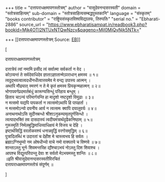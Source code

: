 +++
title = "दत्तापराधक्षमापणस्तोत्रम्"
author = "वासुदेवनन्दसरस्वती"
domain = "स्तोत्रसाहित्यम्"
sub-domain = "स्तोत्रसाहित्यसम्बद्धपुस्तकानि"
language = "संस्कृतम्"
"books contributor" = "राष्ट्रियसंस्कृतविश्वविद्यालयः, तिरुपतिः"
"serial no." = "Ebharati-2886"
source_url = "https://www.ebharatisampat.in/readbook3.php?bookid=Mjk4OTI2NTUxNTQwNzcy&pageno=MjI0MjQyNjk5NTk="

+++
[[दत्तापराधक्षमापणस्तोत्रम्	Source: [EB](https://www.ebharatisampat.in/readbook3.php?bookid=Mjk4OTI2NTUxNTQwNzcy&pageno=MjI0MjQyNjk5NTk=)]]

\[













दत्तापराधक्षमापणस्तोत्रम्

दत्तात्रेयं त्वां नमामि प्रसीद त्वं सर्वात्मा सर्वकर्ता न वेद ।  
कोऽप्यन्तं ते सर्वदेवाधिदेव ज्ञाताऽज्ञातान्मेऽपराधान् क्षमस्व ॥ १॥  
त्वदुद्भवत्वात्वदधीनधीत्वात्तवमेव मे वन्द्य उपास्य आत्मन् ।  
अथापि मौढ्यात् स्मरणं न ते मे कृतं क्षमस्व प्रियकृन्महात्मन् ॥ २॥  
भोगापवर्गप्रदमार्तबंधुं कारूण्यसिन्धुं परिहाय बन्धुम् ।  
हिताय चाऽन्यं परिमार्गयन्ति हा मादृशो नष्टदृशो विमूढाः ॥ ३॥  
न मत्समो यद्यपि पापकर्ता न त्वत्समोऽथापि हि पापहर्ता ।  
न मत्समोऽन्यो दयनीय आर्य न त्वत्समः क्वापि दयालुवर्यः ॥ ४॥  
अनाथनाथोऽसि सुदीनबन्धो श्रीशाऽनुकम्पामृतपूर्णसिन्धो ।  
त्वत्पादभक्तिं तव दासदास्यं त्वदीयमंत्रार्थदृढैकनिष्ठाम् ॥ ५॥  
गुरूस्मृतिं निर्मलबुद्धिमाधिव्याधिक्षयं मे विजय च देहि ।  
इष्टार्थसिद्धिं वरलोकवश्यं धनान्नवृद्धिं वरगोसमृद्धिम् ॥ ६॥  
पुत्रादिलब्धिं म उदारतां च देहीश मे चास्त्वभय हि सर्वतः ।  
ब्रह्माऽग्निभूम्यो नम ओषधीभ्यो वाचे नमो वाक्पतये च विष्णवे ॥ ७॥  
शान्ताऽस्तु भूर्नः शिवमन्तरिक्ष द्यौश्चाऽभयं नोऽस्तु दिश शिवाश्च ।  
आपश्च विद्युत्परिपान्तु देवाः श सर्वतो मेऽभयमस्तु शान्तिः ॥ ८॥  
     ॥इति श्रीवासुदेवानन्दसरस्वतीविरचितं  
      दत्तापराधक्षमापणस्तोत्रं संपूर्णम् ॥













\]
